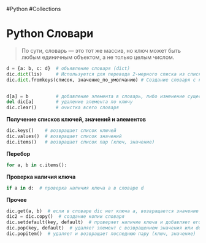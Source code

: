 #Python #Collections

# Python Словари

> По сути, словарь — это тот же массив, но ключ может быть любым единичным объектом, а не только целым числом.

```python
d = {a: b, c: d}  # объявление словаря (dict)
dic.dict(lis)     # Используется для перевода 2-мерного списка из списков типа `(a, b)` в словарь, где `a` — ключ, а `b` — значение. Может работать только со строковыми ключами.
dic.dict.fromkeys(список, значение_по_умолчанию) # Создание словаря с ключами из списка и значениями по умолчанию


d[a] = b          # добавление элемента в словарь, либо изменение существующего
del dic[a]        # удаление элемента по ключу
dic.clear()       # очистка всего словаря

```

**Получение списков ключей, значений и элементов**
```python
dic.keys()    # возвращает список ключей
dic.values()  # возвращает список значений
dic.items()   # возвращает список пар (ключ, значение)
```

**Перебор**
```python
for a, b in c.items():
```

**Проверка наличия ключа**
```python
if a in d:  # проверка наличия ключа a в словаре d
```

**Прочее**
```python
dic.get(a, b)  # если в словаре dic нет ключа a, возвращается значение b, иначе возвращается значение по ключу
dic2 = dic.copy()  # создание копии словаря
dic.setdefault(key, default)  # проверяет наличие ключа и добавляет его со значением default при отсутствии
dic.pop(key, default)  # удаляет элемент с возвращением значения или default при отсутствии ключа
dic.popitem()  # удаляет и возвращает последнюю пару (ключ, значение)
```





